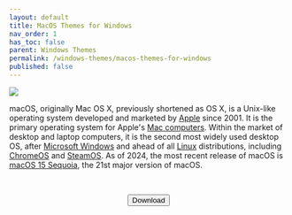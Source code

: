 ```yaml
---
layout: default
title: MacOS Themes for Windows
nav_order: 1
has_toc: false
parent: Windows Themes
permalink: /windows-themes/macos-themes-for-windows
published: false
---
```


<div class="card">
  <img src="https://images-wixmp-ed30a86b8c4ca887773594c2.wixmp.com/i/836bd001-fc1e-41ac-8fce-917bee5d1f0e/dio9l97-b7c5f79d-4f66-4e2c-9408-e03e44194375.png/v1/fill/w_1363,h_586,q_70,strp/macos_themes_for_windows_by_og_nimbi_dio9l97-pre.jpg" />
  <br />
  <div class="container">
    <p>macOS, originally Mac OS X, previously shortened as OS X, is a Unix-like operating system developed and marketed by <a href="https://en.m.wikipedia.org/wiki/Apple_Inc." target="_blank">Apple</a> since 2001. It is the primary operating system for Apple's <a href="https://en.m.wikipedia.org/wiki/Mac_(computer)" target="_blank">Mac computers</a>. Within the market of desktop and laptop computers, it is the second most widely used desktop OS, after <a href="https://en.m.wikipedia.org/wiki/Microsoft_Windows" target="_blabk">Microsoft Windows</a> and ahead of all <a href="https://en.m.wikipedia.org/wiki/Linux" target="_blank">Linux</a> distributions, including <a href="https://en.m.wikipedia.org/wiki/ChromeOS" target="blabk">ChromeOS</a> and <a href="https://en.m.wikipedia.org/wiki/SteamOS" target="_blank">SteamOS</a>. As of 2024, the most recent release of macOS is <a href="https://en.m.wikipedia.org/wiki/MacOS_Sequoia" target="_blank">macOS 15 Sequoia</a>, the 21st major version of macOS.</p>
  </div>
</div>
<br />
<p class="text-delta" style="text-align:center"><a href="https://github.com/The-Back-Room/MacOS-Themes-for-Windows/archive/refs/heads/main.zip">
  <button type="button" name="button" class="btn">Download</button></a></p>
